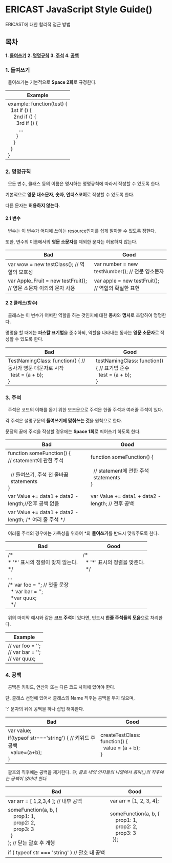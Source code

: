 ERICAST JavaScript Style Guide()
================================

ERICAST에 대한 합리적 접근 방법

목차
--------------------------------

**1. [들여쓰기](https://github.com/gunoong011/os_second_project/blob/master/modify/JavaScript_Rule.md#1-들여쓰기)**
**2. [명명규칙](https://github.com/gunoong011/os_second_project/blob/master/modify/JavaScript_Rule.md#2-명명규칙)**
**3. [주석](https://github.com/gunoong011/os_second_project/blob/master/modify/JavaScript_Rule.md#3-주석)**
**4. [공백](https://github.com/gunoong011/os_second_project/blob/master/modify/JavaScript_Rule.md#4-공백)**


### 1. 들여쓰기

&nbsp;&nbsp;들여쓰기는 기본적으로 **Space 2회**로 규정한다.

| Example |
|---------|
|example: function(test) {<br/>&nbsp;&nbsp;1st if () {<br/>&nbsp;&nbsp;&nbsp;&nbsp;2nd if () {<br/>&nbsp;&nbsp;&nbsp;&nbsp;&nbsp;&nbsp;3rd if () {<br/>&nbsp;&nbsp;&nbsp;&nbsp;&nbsp;&nbsp;&nbsp;&nbsp;...<br/>&nbsp;&nbsp;&nbsp;&nbsp;&nbsp;&nbsp;}<br/>&nbsp;&nbsp;&nbsp;&nbsp;}<br/>&nbsp;&nbsp;}<br/>}|


### 2. 명명규칙

&nbsp;&nbsp;모든 변수, 클래스 등의 이름은 명시하는 명명규칙에 따라서 작성할 수 있도록 한다.

기본적으로 **영문 대소문자, 숫자, 언더스코어**로 작성할 수 있도록 한다.

다른 문자는 **허용하지 않는다.**

#### 2.1 변수

&nbsp;&nbsp;변수는 이 변수가 어디에 쓰이는 resource인지를 쉽게 알아볼 수 있도록 정한다.

또한, 변수의 이름에서의 **영문 소문자**를 제외한 문자는 허용하지 않는다.

| Bad | Good |
|-----|------|
|var wow = new testClass(); // 역할의 모호성|var number = new testNumber(); // 전문 영소문자|
|var Apple_Fruit = new testFruit(); // 영문 소문자 이외의 문자 사용|var apple = new testFruit(); // 역할의 확실한 표현|

#### 2.2 클래스(함수)

&nbsp;&nbsp;클래스는 이 변수가 어떠한 역할을 하는 것인지에 대한 **동사**와 **명사**로 조합하여 명명한다.

명명을 할 때에는 **파스칼 표기법**을 준수하되, 역할을 나타내는 동사는 **영문 소문자**로 작성할 수 있도록 한다.

| Bad | Good |
|-----|------|
|TestNamingClass: function() { // 동사가 영문 대문자로 시작</br>&nbsp;&nbsp;test = (a + b);</br>}|testNamingClass: function() { // 표기법 준수</br>&nbsp;&nbsp;test = (a + b);</br>}|

### 3. 주석

&nbsp;&nbsp;주석은 코드의 이해를 돕기 위한 보조문으로 주석은 한줄 주석과 여러줄 주석이 있다.

각 주석은 설명구문의 **들여쓰기에 맞춰쓰는 것**을 원칙으로 한다.

문장의 끝에 주석을 작성할 경우에는 **Space 1회**로 띄어쓰기 하도록 한다.

| Bad | Good |
|-----|------|
|function someFunction() {</br>// statement에 관한 주석</br></br>&nbsp;&nbsp;// 들여쓰기, 주석 전 줄바꿈</br>&nbsp;&nbsp;statements</br>}|function someFunction()&nbsp;{</br></br>&nbsp;&nbsp;// statement에 관한 주석</br>&nbsp;&nbsp;statements</br>}|
|var Value += data1 + data2 - length;//전후 공백 없음|var Value += data1 + data2 - length; // 전후 공백|
|var Value += data1 + data2 - length; /* 여러 줄 주석 */||

&nbsp;&nbsp;여러줄 주석의 경우에는 가독성을 위하여 \*의 **들여쓰기**를 반드시 맞춰주도록 한다.

| Bad | Good |
|-----|------|
|/\*</br>\* '\*' 표시의 정렬이 맞지 않는다.</br>\*/|/\*</br>&nbsp;&nbsp;\* '\*' 표시의 정렬을 맞춘다.</br>&nbsp;&nbsp;\*/|
|...</br>/\* var foo = ''; // 첫줄 문장</br>&nbsp;&nbsp;\* var bar = '';</br>&nbsp;&nbsp;\*var quux;</br>&nbsp;&nbsp;\*/||

&nbsp;&nbsp;위의 마지막 예시와 같은 **코드 주석**이 있다면, 반드시 **한줄 주석들의 모음**으로 처리한다.

| Example |
|---------|
|// var foo = '';</br>// var bar = '';</br>// var quux;|

### 4. 공백

&nbsp;&nbsp;공백은 키워드, 연산자 또는 다른 코드 사이에 있어야 한다.

단, 클래스 선언에 있어서 클래스의 Name 직후는 공백을 두지 않으며,

':' 문자의 뒤에 공백을 하나 삽입 해야한다.

| Bad | Good |
|-----|------|
|var value;</br>if(typeof str==='string') { // 키워드 후 공백</br>&nbsp;&nbsp;value=(a+b);</br>}|createTestClass: function() {</br>&nbsp;&nbsp;value = (a + b);</br>}|

&nbsp;&nbsp;괄호의 직후에는 공백을 제거한다. _단, 괄호 내의 인자들의 나열에서 콤마(,)의 직후에는 공백이 있어야 한다._

| Bad | Good |
|-----|------|
|var arr = \[ 1,2,3,4 \]; // 내부 공백|var arr = \[1, 2, 3, 4\];|
|someFunction(a, b, {</br>&nbsp;&nbsp;&nbsp;&nbsp;prop1: 1,</br>&nbsp;&nbsp;&nbsp;&nbsp;prop2: 2,</br>&nbsp;&nbsp;&nbsp;&nbsp;prop3: 3</br>&nbsp;&nbsp;}</br>); // 닫는 괄호 후 개행|someFunction(a, b, {</br>&nbsp;&nbsp;&nbsp;&nbsp;prop1: 1,</br>&nbsp;&nbsp;&nbsp;&nbsp;prop2: 2,</br>&nbsp;&nbsp;&nbsp;&nbsp;prop3: 3</br>&nbsp;&nbsp;});|
|if ( typeof str === 'string' ) // 괄호 내 공백||
